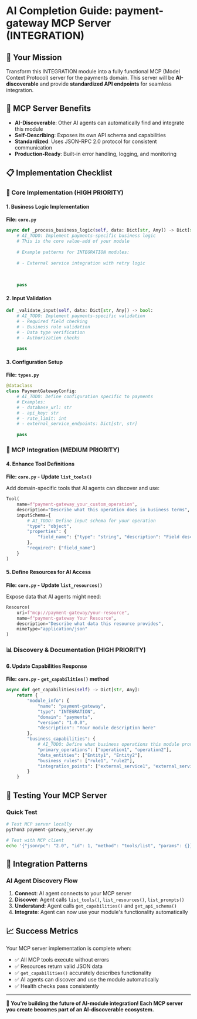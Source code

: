 # AI Completion Guide: payment-gateway MCP Server (INTEGRATION)

## 🎯 Your Mission
Transform this INTEGRATION module into a fully functional MCP (Model Context Protocol) server for the payments domain. This server will be **AI-discoverable** and provide **standardized API endpoints** for seamless integration.

## 🚀 MCP Server Benefits
- **AI-Discoverable**: Other AI agents can automatically find and integrate this module
- **Self-Describing**: Exposes its own API schema and capabilities
- **Standardized**: Uses JSON-RPC 2.0 protocol for consistent communication
- **Production-Ready**: Built-in error handling, logging, and monitoring

## 📋 Implementation Checklist

### 🔧 Core Implementation (HIGH PRIORITY)

#### 1. Business Logic Implementation
**File: `core.py`**

```python
async def _process_business_logic(self, data: Dict[str, Any]) -> Dict[str, Any]:
    # AI_TODO: Implement payments-specific business logic
    # This is the core value-add of your module
    
    # Example patterns for INTEGRATION modules:
    
    # - External service integration with retry logic
    
    
    
    pass
```

#### 2. Input Validation
```python
def _validate_input(self, data: Dict[str, Any]) -> bool:
    # AI_TODO: Implement payments-specific validation
    # - Required field checking
    # - Business rule validation
    # - Data type verification
    # - Authorization checks
    
    pass
```

#### 3. Configuration Setup
**File: `types.py`**

```python
@dataclass
class PaymentGatewayConfig:
    # AI_TODO: Define configuration specific to payments
    # Examples:
    # - database_url: str
    # - api_key: str  
    # - rate_limit: int
    # - external_service_endpoints: Dict[str, str]
    
    pass
```

### 🔌 MCP Integration (MEDIUM PRIORITY)

#### 4. Enhance Tool Definitions
**File: `core.py` - Update `list_tools()`**

Add domain-specific tools that AI agents can discover and use:

```python
Tool(
    name=f"payment-gateway_your_custom_operation",
    description="Describe what this operation does in business terms",
    inputSchema={
        # AI_TODO: Define input schema for your operation
        "type": "object",
        "properties": {
            "field_name": {"type": "string", "description": "Field description"}
        },
        "required": ["field_name"]
    }
)
```

#### 5. Define Resources for AI Access
**File: `core.py` - Update `list_resources()`**

Expose data that AI agents might need:

```python
Resource(
    uri=f"mcp://payment-gateway/your-resource",
    name=f"payment-gateway Your Resource",
    description="Describe what data this resource provides",
    mimeType="application/json"
)
```

### 📊 Discovery & Documentation (HIGH PRIORITY)

#### 6. Update Capabilities Response
**File: `core.py` - `get_capabilities()` method**

```python
async def get_capabilities(self) -> Dict[str, Any]:
    return {
        "module_info": {
            "name": "payment-gateway",
            "type": "INTEGRATION",
            "domain": "payments",
            "version": "1.0.0",
            "description": "Your module description here"
        },
        "business_capabilities": {
            # AI_TODO: Define what business operations this module provides
            "primary_operations": ["operation1", "operation2"],
            "data_entities": ["Entity1", "Entity2"],
            "business_rules": ["rule1", "rule2"],
            "integration_points": ["external_service1", "external_service2"]
        }
    }
```

## 🧪 Testing Your MCP Server

### Quick Test
```bash
# Test MCP server locally
python3 payment-gateway_server.py

# Test with MCP client
echo '{"jsonrpc": "2.0", "id": 1, "method": "tools/list", "params": {}}' | python3 payment-gateway_server.py
```

## 🔄 Integration Patterns

### AI Agent Discovery Flow
1. **Connect**: AI agent connects to your MCP server
2. **Discover**: Agent calls `list_tools()`, `list_resources()`, `list_prompts()`
3. **Understand**: Agent calls `get_capabilities()` and `get_api_schema()`
4. **Integrate**: Agent can now use your module's functionality automatically

## 📈 Success Metrics

Your MCP server implementation is complete when:

- ✅ All MCP tools execute without errors
- ✅ Resources return valid JSON data
- ✅ `get_capabilities()` accurately describes functionality
- ✅ AI agents can discover and use the module automatically
- ✅ Health checks pass consistently

---

**🚀 You're building the future of AI-module integration! Each MCP server you create becomes part of an AI-discoverable ecosystem.**
